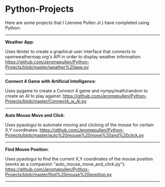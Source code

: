 # Python-Projects

Here are some projects that I (Jerome Pullen Jr.) have completed using Python:
_________________________________________

<b>Weather App</b>: 

Uses tkinter to create a graphical user interface that connects to openweathermap.org's API in order to display weather information:
https://github.com/Jeromepullen/Python-Projects/blob/master/weather%20app.py
_________________________________________

<b>Connect 4 Game with Artificial Intelligence</b>:

Uses pygame to create a Connect 4 game and nympy/math/random to create an AI to play against:
https://github.com/Jeromepullen/Python-Projects/blob/master/Connect4_w_AI.py

_________________________________________

<b>Auto Mouse Move and Click</b>:

Uses pyautogui to automate moving and clicking of the mouse for certain X,Y coordinates:
https://github.com/Jeromepullen/Python-Projects/blob/master/auto%20mouse%20move%20and%20click.py

_________________________________________

<b>Find Mouse Position</b>:

Uses pyautogui to find the current X,Y coordinates of the mouse position (works as a companion "auto_mouse_move_and_click.py"):
https://github.com/Jeromepullen/Python-Projects/blob/master/find%20mouse%20position.py

________________________________________
